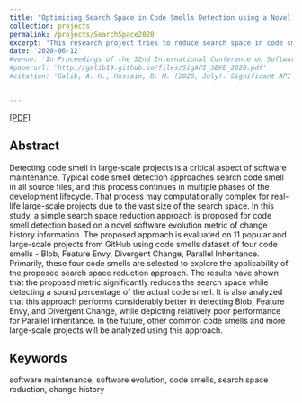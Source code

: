 ```yaml
---
title: "Optimizing Search Space in Code Smells Detection using a Novel Metric"
collection: projects
permalink: /projects/SearchSpace2020
excerpt: 'This research project tries to reduce search space in code smells detection using a novel metric called - NCPC, while maintaining the performance of code smells detection. Manuscript in Preparation. '
date: '2020-06-12'
#venue: 'In Proceedings of the 32nd International Conference on Software Engineering Knowledge Engineering, 2020 (SEKE 2020)'
#paperurl: 'http://galib19.github.io/files/SigAPI_SEKE_2020.pdf'
#citation: 'Galib, A. H., Hossain, B. M. (2020, July). Significant API Calls in Android Malware Detection (Using Feature Selection Techniques and Correlation Based Feature Elimination). In Proceedings of the 32nd International Conference on Software Engineering Knowledge Engineering (pp.566-571).'


---
```


[[PDF]](http://galib19.github.io/files/SearchSpace2020.pdf)
## Abstract 

Detecting code smell in large-scale projects is a
critical aspect of software maintenance. Typical code smell
detection approaches search code smell in all source files, and
this process continues in multiple phases of the development lifecycle. That process may computationally complex for real-life
large-scale projects due to the vast size of the search space. In this
study, a simple search space reduction approach is proposed for
code smell detection based on a novel software evolution metric of
change history information. The proposed approach is evaluated
on 11 popular and large-scale projects from GitHub using code
smells dataset of four code smells - Blob, Feature Envy, Divergent
Change, Parallel Inheritance. Primarily, these four code smells
are selected to explore the applicability of the proposed search
space reduction approach. The results have shown that the
proposed metric significantly reduces the search space while
detecting a sound percentage of the actual code smell. It is
also analyzed that this approach performs considerably better
in detecting Blob, Feature Envy, and Divergent Change, while
depicting relatively poor performance for Parallel Inheritance.
In the future, other common code smells and more large-scale
projects will be analyzed using this approach.


## Keywords 

software maintenance, software evolution, code
smells, search space reduction, change history